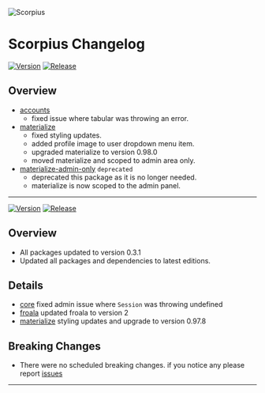 ![Scorpius](https://raw.githubusercontent.com/scorpiusjs/graphics/master/logos/scorpiusjs-logo.png)

# Scorpius Changelog

[![Version](https://img.shields.io/badge/Version-0.3.2-blue.svg?style=flat-square)]()
[![Release](https://img.shields.io/badge/Release_Date-pending-orange.svg?style=flat-square)]()

## Overview
- [accounts]
	- fixed issue where tabular was throwing an error.
- [materialize]
	- fixed styling updates.
	- added profile image to user dropdown menu item.
	- upgraded materialize to version 0.98.0
	- moved materialize and scoped to admin area only.
- [materialize-admin-only] `deprecated`
	- deprecated this package as it is no longer needed.
	- materialize is now scoped to the admin panel.

---
[![Version](https://img.shields.io/badge/Version-0.3.1-blue.svg?style=flat-square)]()
[![Release](https://img.shields.io/badge/Release_Date-12/05/2016-orange.svg?style=flat-square)]()

## Overview
- All packages updated to version 0.3.1
- Updated all packages and dependencies to latest editions.

## Details
- [core] fixed admin issue where `Session` was throwing undefined
- [froala] updated froala to version 2
- [materialize] styling updates and upgrade to version 0.97.8

## Breaking Changes
- There were no scheduled breaking changes. if you notice any please report [issues]

---



  [accounts]: https://github.com/scorpiusjs/scorpius/tree/master/packages/accounts
  [attributes]: https://github.com/scorpiusjs/scorpius/tree/master/packages/attributes
  [base]: https://github.com/scorpiusjs/scorpius/tree/master/packages/base
  [bootstrap]: https://github.com/scorpiusjs/scorpius/tree/master/packages/bootstrap
  [collections]: https://github.com/scorpiusjs/scorpius/tree/master/packages/collections
  [components]: https://github.com/scorpiusjs/scorpius/tree/master/packages/components
  [config]: https://github.com/scorpiusjs/scorpius/tree/master/packages/config
  [core]: https://github.com/scorpiusjs/scorpius/tree/master/packages/core
  [dashboards]: https://github.com/scorpiusjs/scorpius/tree/master/packages/dashboards
  [dictionary]: https://github.com/scorpiusjs/scorpius/tree/master/packages/dictionary
  [file-attribute]: https://github.com/scorpiusjs/scorpius/tree/master/packages/file-attribute
  [file-collection]: https://github.com/scorpiusjs/scorpius/tree/master/packages/file-collection
  [filesystem]: https://github.com/scorpiusjs/scorpius/tree/master/packages/filesystem
  [froala]: https://github.com/scorpiusjs/scorpius/tree/master/packages/froala
  [image-attribute]: https://github.com/scorpiusjs/scorpius/tree/master/packages/image-attribute
  [lang-en]: https://github.com/scorpiusjs/scorpius/tree/master/packages/lang-en
  [lang-es]: https://github.com/scorpiusjs/scorpius/tree/master/packages/lang-es
  [legacy-scope]: https://github.com/scorpiusjs/scorpius/tree/master/packages/legacy-scope
  [materialize]: https://github.com/scorpiusjs/scorpius/tree/master/packages/materialize
  [materialize-admin-only]: https://github.com/scorpiusjs/scorpius/tree/master/packages/materialize-admin-only
  [materialnote]: https://github.com/scorpiusjs/scorpius/tree/master/packages/materialnote
  [pages]: https://github.com/scorpiusjs/scorpius/tree/master/packages/pages
  [relationships]: https://github.com/scorpiusjs/scorpius/tree/master/packages/relationships
  [s3]: https://github.com/scorpiusjs/scorpius/tree/master/packages/s3
  [summernote]: https://github.com/scorpiusjs/scorpius/tree/master/packages/summernote

  [issues]: https://github.com/scorpiusjs/scorpius/issues/new